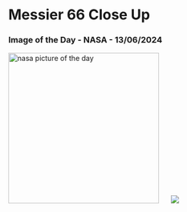 # Messier 66 Close Up
### Image of the Day - NASA - 13/06/2024
<img src="https://apod.nasa.gov/apod/image/2406/heic1006a_M66_1024.jpg" alt="nasa picture of the day" width="300"/>&nbsp; &nbsp; &nbsp; <img src="https://github-readme-streak-stats.herokuapp.com/?user=tempo-riz&theme=dracula" >



  
 
 
 
 
 
 
 
 
 
 
 
 
 
 
 
 
 
 
 
 
 
 
 
